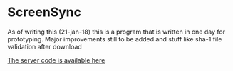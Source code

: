 # ScreenSync
As of writing this (21-jan-18) this is a program that is written in one day for prototyping.
Major improvements still to be added and stuff like sha-1 file validation after download

[The server code is available here](https://github.com/lghenk/ScreenSync-Server)
